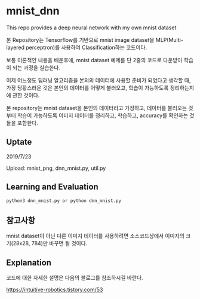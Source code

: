 # mnist_dnn
This repo provides a deep neural network with my own mnist dataset

본 Repository는 Tensorflow를 기반으로 mnist image dataset을 MLP(Multi-layered perceptron)를 사용하여 Classification하는 코드이다.

보통 이론적인 내용을 배운후에, mnist dataset 예제를 단 2줄의 코드로 다운받아 학습이 되는 과정을 실습한다.

이제 어느정도 딥러닝 알고리즘을 본의의 데이터에 사용할 준비가 되었다고 생각할 때, 
가장 당황스러운 것은 본인의 데이터를 어떻게 불러오고, 학습이 가능하도록 정리하는지에 관한 것이다. 

본 repository는 mnist dataset을 본인의 데이터라고 가정하고, 데이터를 불러오는 것부터 학습이 가능하도록 이미지 데이터를 정리하고, 학습하고, accuracy를 확인하는 것들을 포함한다.


## Uptate
2019/7/23

Upload: mnist_png, dnn_mnist.py, util.py 


## Learning and Evaluation
<pre><code>python3 dnn_mnist.py or python dnn_mnist.py</code></pre>


## 참고사항
mnist dataset이 아닌 다른 이미지 데이터를 사용하려면 소스코드상에서 이미지의 크기(28x28, 784)만 바꾸면 될 것이다.


## Explanation
코드에 대한 자세한 설명은 다음의 블로그를 참조하시길 바란다.

https://intuitive-robotics.tistory.com/53


